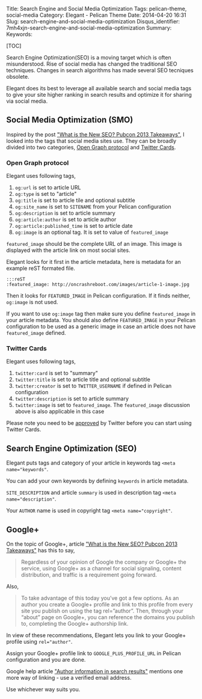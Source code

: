 Title: Search Engine and Social Media Optimization
Tags: pelican-theme, social-media
Category: Elegant - Pelican Theme
Date: 2014-04-20 16:31
Slug: search-engine-and-social-media-optimization
Disqus_identifier: 7mh4xjn-search-engine-and-social-media-optimization
Summary: 
Keywords: 

[TOC]

Search Engine Optimization(SEO) is a moving target which is often
misunderstood.  Rise of social media has changed the traditional SEO
techniques. Changes in search algorithms has made several SEO tecniques
obsolete.

Elegant does its best to leverage all available search and social media tags to
give your site higher ranking in search results and optimize it for sharing via
social media.

## Social Media Optimization (SMO)

Inspired by the post ["What is the New SEO? Pubcon 2013
Takeaways"](https://medium.com/on-startups/f15264e5d790), I looked into the
tags that social media sites use. They can be broadly divided into two
categories, [Open Graph protocol](http://ogp.me/) and [Twitter
Cards](https://dev.twitter.com/docs/cards).

### Open Graph protocol

Elegant uses following tags,

1. `og:url` is set to article URL
1. `og:type` is set to "article"
1. `og:title` is set to article tile and optional subtitle
1. `og:site_name` is set to `SITENAME` from your Pelican configuration
1. `og:description` is set to article summary
1. `og:article:author` is set to article author
1. `og:article:published_time` is set to article date
1. `og:image` is an optional tag. It is set to value of `featured_image`

`featured_image` should be the complete URL of an image. This image is
displayed with the article link on most social sites.

Elegant looks for it first in the article metadata, here is metadata for an
example reST formated file.

    :::reST
    :featured_image: http://oncrashreboot.com/images/article-1-image.jpg

Then it looks for `FEATURED_IMAGE` in Pelican configuration. If it finds
neither, `og:image` is not used.

If you want to use `og:image` tag then make sure you define `featured_image` in
your article metadata. You should also define `FEATURED_IMAGE` in your
Pelican configuration to be used as a generic image in case an article does not
have `featured_image` defined.

### Twitter Cards

Elegant uses following tags,

1. `twitter:card` is set to "summary"
1. `twitter:title` is set to article title and optional subtitle
1. `twitter:creator` is set to `TWITTER_USERNAME` if defined in Pelican
   configuration 
1. `twitter:description` is set to article summary
1. `twitter:image` is set to `featured_image`. The `featured_image` discussion
   above is also applicable in this case

Please note you need to be
[approved](https://dev.twitter.com/docs/cards/validation/validator) by Twitter
before you can start using Twitter Cards.

## Search Engine Optimization (SEO)

Elegant puts tags and category of your article in keywords tag `<meta
name="keywords"`. 

You can add your own keywords by defining `keywords` in article metadata.

`SITE_DESCRIPTION` and article `summary` is used in description tag `<meta
name="description"`.

Your `AUTHOR` name is used in copyright tag `<meta name="copyright"`. 

## Google+

On the topic of Google+, article ["What is the New SEO? Pubcon 2013
Takeaways"](https://medium.com/on-startups/f15264e5d790#6f78) has this to say,

> Regardless of your opinion of Google the company or Google+ the service,
> using Google+ as a channel for social signaling, content distribution, and
> traffic is a requirement going forward. 

Also, 

> To take advantage of this today you’ve got a few options. As an author you
> create a Google+ profile and link to this profile from every site you publish
> on using the tag rel=”author”. Then, through your “about” page on Google+,
> you can reference the domains you publish to, completing the Google+
> authorship link.

In view of these recommendations, Elegant lets you link to your Google+ profile
using `rel="author"`.

Assign your Google+ profile link to `GOOGLE_PLUS_PROFILE_URL` in Pelican
configuration and you are done.

Google help article ["Author information in search
results"](https://support.google.com/webmasters/answer/1408986?hl=en) mentions
one more way of linking - use a verified email address.

Use whichever way suits you.

